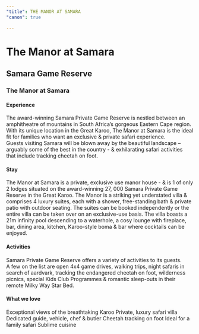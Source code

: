 ```yaml
---
"title": THE MANOR AT SAMARA
"canon": true

---
```


# The Manor at Samara
## Samara Game Reserve
### The Manor at Samara

#### Experience
The award-winning Samara Private Game Reserve is nestled between an amphitheatre of mountains in South Africa’s gorgeous Eastern Cape region.
With its unique location in the Great Karoo, The Manor at Samara is the ideal fit for families who want an exclusive &amp; private safari experience.  
Guests visiting Samara will be blown away by the beautiful landscape – arguably some of the best in the country - &amp; exhilarating safari activities that include tracking cheetah on foot.

#### Stay
The Manor at Samara is a private, exclusive use manor house - &amp; is 1 of only 2 lodges situated on the award-winning 27, 000 Samara Private Game Reserve in the Great Karoo.
The Manor is a striking yet understated villa &amp; comprises 4 luxury suites, each with a shower, free-standing bath &amp; private patio with outdoor seating.  The suites can be booked independently or the entire villa can be taken over on an exclusive-use basis.
The villa boasts a 21m infinity pool descending to a waterhole, a cosy lounge with fireplace, bar, dining area, kitchen, Karoo-style boma &amp; bar where cocktails can be enjoyed.

#### Activities
Samara Private Game Reserve offers a variety of activities to its guests.  
A few on the list are open 4x4 game drives, walking trips, night safaris in search of aardvark, tracking the endangered cheetah on foot, wilderness picnics, special Kids Club Programmes &amp; romantic sleep-outs in their remote Milky Way Star Bed.


#### What we love
Exceptional views of the breathtaking Karoo
Private, luxury safari villa
Dedicated guide, vehicle, chef &amp; butler 
Cheetah tracking on foot
Ideal for a family safari
Sublime cuisine
